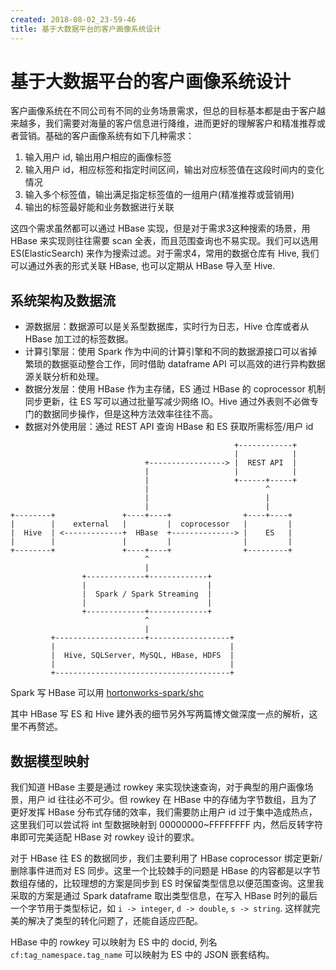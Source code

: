 ```yaml
---
created: 2018-08-02_23-59-46
title: 基于大数据平台的客户画像系统设计
---
```


# 基于大数据平台的客户画像系统设计

客户画像系统在不同公司有不同的业务场景需求，但总的目标基本都是由于客户越来越多，我们需要对海量的客户信息进行降维，进而更好的理解客户和精准推荐或者营销。基础的客户画像系统有如下几种需求：

1. 输入用户 id, 输出用户相应的画像标签
2. 输入用户 id，相应标签和指定时间区间，输出对应标签值在这段时间内的变化情况
3. 输入多个标签值，输出满足指定标签值的一组用户(精准推荐或营销用)
4. 输出的标签最好能和业务数据进行关联

这四个需求虽然都可以通过 HBase 实现，但是对于需求3这种搜索的场景，用 HBase 来实现则往往需要 scan 全表，而且范围查询也不易实现。我们可以选用 ES(ElasticSearch) 来作为搜索过滤。对于需求4，常用的数据仓库有 Hive, 我们可以通过外表的形式关联 HBase, 也可以定期从 HBase 导入至 Hive.

## 系统架构及数据流

- 源数据层：数据源可以是关系型数据库，实时行为日志，Hive 仓库或者从 HBase 加工过的标签数据。
- 计算引擎层：使用 Spark 作为中间的计算引擎和不同的数据源接口可以省掉繁琐的数据驱动整合工作，同时借助 dataframe API 可以高效的进行异构数据源关联分析和处理。
- 数据分发层：使用 HBase 作为主存储，ES 通过 HBase 的 coprocessor 机制同步更新，往 ES 写可以通过批量写减少网络 IO。Hive 通过外表则不必做专门的数据同步操作，但是这种方法效率往往不高。
- 数据对外使用层：通过 REST API 查询 HBase 和 ES 获取所需标签/用户 id

```
                                                  +------------+
                                                  |            |
                              +-----------------> |  REST API  |
                              |                   |            |
                              |                   +------+-----+
                              |                          ^
                              |                          |
                              |                          |
+--------+               +----+----+                +----+----+
|        |    external   |         |  coprocessor   |         |
|  Hive  | <-------------+  HBase  +--------------> |    ES   |
|        |               |         |                |         |
+--------+               +----+----+                +---------+
                              ^
                              |
                +-------------+-------------+
                |                           |
                |  Spark / Spark Streaming  |
                |                           |
                +-------------+-------------+
                              ^
                              |
         +--------------------+------------------+
         |                                       |
         |  Hive, SQLServer, MySQL, HBase, HDFS  |
         |                                       |
         +---------------------------------------+
```

Spark 写 HBase 可以用 [hortonworks-spark/shc](https://github.com/hortonworks-spark/shc)

其中 HBase 写 ES 和 Hive 建外表的细节另外写两篇博文做深度一点的解析，这里不再赘述。

## 数据模型映射

我们知道 HBase 主要是通过 rowkey 来实现快速查询，对于典型的用户画像场景，用户 id 往往必不可少。但 rowkey 在 HBase 中的存储为字节数组，且为了更好发挥 HBase 分布式存储的效率，我们需要防止用户 id 过于集中造成热点，这里我们可以尝试将 int 型数据映射到 00000000~FFFFFFFF 内，然后反转字符串即可完美适配 HBase 对 rowkey 设计的要求。

对于 HBase 往 ES 的数据同步，我们主要利用了 HBase coprocessor 绑定更新/删除事件进而对 ES 同步。这里一个比较棘手的问题是 HBase 的内容都是以字节数组存储的，比较理想的方案是同步到 ES 时保留类型信息以便范围查询。这里我采取的方案是通过 Spark dataframe 取出类型信息，在写入 HBase 时列的最后一个字节用于类型标记，如 `i -> integer`, `d -> double`, `s -> string`. 这样就完美的解决了类型的转化问题了，还能自适应匹配。

HBase 中的 rowkey 可以映射为 ES 中的 docid, 列名 `cf:tag_namespace.tag_name` 可以映射为 ES 中的 JSON 嵌套结构。